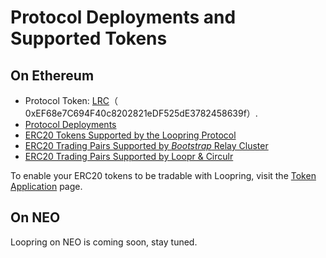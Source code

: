 # Protocol Deployments and Supported Tokens

## On Ethereum

- Protocol Token: [LRC](https://etherscan.io/address/lrctoken.eth)（ 0xEF68e7C694F40c8202821eDF525dE3782458639f）.
- [Protocol Deployments](ethereum/protocol-deployment)
- [ERC20 Tokens Supported by the Loopring Protocol](ethereum/registered-tokens)
- [ERC20 Trading Pairs Supported by _Bootstrap_ Relay Cluster](ethereum/tradingpairs-supported-by-bootstrap)
- [ERC20 Trading Pairs Supported by Loopr & Circulr](ethereum/tradingpairs-supported-by-loopr)

To enable your ERC20 tokens to be tradable with Loopring, visit the [Token Application](ethereum/token-application) page.

## On NEO

Loopring on NEO is coming soon, stay tuned.
